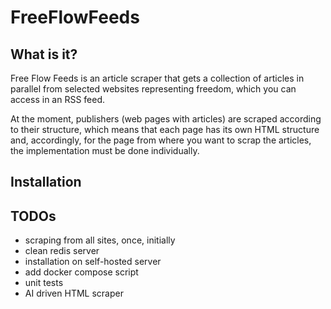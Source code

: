 # FreeFlowFeeds

## What is it?

Free Flow Feeds is an article scraper that gets a collection of articles in parallel from selected websites
representing freedom, which you can access in an RSS feed.

At the moment, publishers (web pages with articles) are scraped according to their structure,
which means that each page has its own HTML structure and, accordingly, for the page from where
you want to scrap the articles, the implementation must be done individually.

## Installation

## TODOs 

- scraping from all sites, once, initially
- clean redis server
- installation on self-hosted server
- add docker compose script
- unit tests
- AI driven HTML scraper
